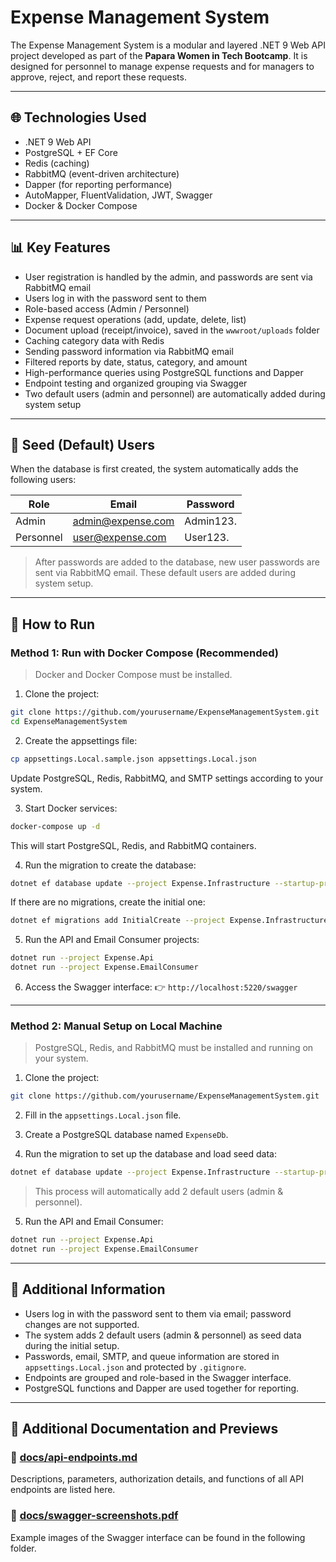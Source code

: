 # Expense Management System

The Expense Management System is a modular and layered .NET 9 Web API project developed as part of the **Papara Women in Tech Bootcamp**. It is designed for personnel to manage expense requests and for managers to approve, reject, and report these requests.

---

## 🌐 Technologies Used

* .NET 9 Web API
* PostgreSQL + EF Core
* Redis (caching)
* RabbitMQ (event-driven architecture)
* Dapper (for reporting performance)
* AutoMapper, FluentValidation, JWT, Swagger
* Docker & Docker Compose

---

## 📊 Key Features

* User registration is handled by the admin, and passwords are sent via RabbitMQ email
* Users log in with the password sent to them
* Role-based access (Admin / Personnel)
* Expense request operations (add, update, delete, list)
* Document upload (receipt/invoice), saved in the `wwwroot/uploads` folder
* Caching category data with Redis
* Sending password information via RabbitMQ email
* Filtered reports by date, status, category, and amount
* High-performance queries using PostgreSQL functions and Dapper
* Endpoint testing and organized grouping via Swagger
* Two default users (admin and personnel) are automatically added during system setup

---

## 🧪 Seed (Default) Users

When the database is first created, the system automatically adds the following users:

| Role      | Email                                         | Password  |
| --------- | --------------------------------------------- | --------- |
| Admin     | [admin@expense.com](mailto:admin@expense.com) | Admin123. |
| Personnel | [user@expense.com](mailto:user@expense.com)   | User123.  |

> After passwords are added to the database, new user passwords are sent via RabbitMQ email. These default users are added during system setup.

---

## 🚀 How to Run

### Method 1: Run with Docker Compose (Recommended)

> Docker and Docker Compose must be installed.

1. Clone the project:

```bash
git clone https://github.com/yourusername/ExpenseManagementSystem.git
cd ExpenseManagementSystem
```

2. Create the appsettings file:

```bash
cp appsettings.Local.sample.json appsettings.Local.json
```

Update PostgreSQL, Redis, RabbitMQ, and SMTP settings according to your system.

3. Start Docker services:

```bash
docker-compose up -d
```

This will start PostgreSQL, Redis, and RabbitMQ containers.

4. Run the migration to create the database:

```bash
dotnet ef database update --project Expense.Infrastructure --startup-project Expense.Api
```

If there are no migrations, create the initial one:

```bash
dotnet ef migrations add InitialCreate --project Expense.Infrastructure --startup-project Expense.Api
```

5. Run the API and Email Consumer projects:

```bash
dotnet run --project Expense.Api
dotnet run --project Expense.EmailConsumer
```

6. Access the Swagger interface:
   👉 `http://localhost:5220/swagger`

---

### Method 2: Manual Setup on Local Machine

> PostgreSQL, Redis, and RabbitMQ must be installed and running on your system.

1. Clone the project:

```bash
git clone https://github.com/yourusername/ExpenseManagementSystem.git
```

2. Fill in the `appsettings.Local.json` file.

3. Create a PostgreSQL database named `ExpenseDb`.

4. Run the migration to set up the database and load seed data:

```bash
dotnet ef database update --project Expense.Infrastructure --startup-project Expense.Api
```

> This process will automatically add 2 default users (admin & personnel).

5. Run the API and Email Consumer:

```bash
dotnet run --project Expense.Api
dotnet run --project Expense.EmailConsumer
```

---

## 📖 Additional Information

* Users log in with the password sent to them via email; password changes are not supported.
* The system adds 2 default users (admin & personnel) as seed data during the initial setup.
* Passwords, email, SMTP, and queue information are stored in `appsettings.Local.json` and protected by `.gitignore`.
* Endpoints are grouped and role-based in the Swagger interface.
* PostgreSQL functions and Dapper are used together for reporting.

---

## 📘 Additional Documentation and Previews

### 📄 [docs/api-endpoints.md](docs/api-endpoints.md)

Descriptions, parameters, authorization details, and functions of all API endpoints are listed here.

### 📸 [docs/swagger-screenshots.pdf](docs/swagger-screenshots.pdf)

Example images of the Swagger interface can be found in the following folder.
